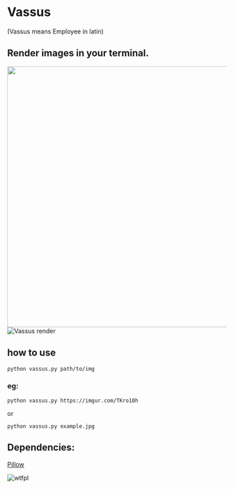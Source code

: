 # Vassus
(Vassus means Employee in latin)

## Render images in your terminal.

<img src="https://i.imgur.com/TKro10h.jpg" width="600" alt="">

<img src="https://i.imgur.com/NbriMtd.png" alt="Vassus render">

## how to use

```shell
python vassus.py path/to/img
```
### eg:
```shell
python vassus.py https://imgur.com/TKro10h
```
or
```shell
python vassus.py example.jpg
```

## Dependencies:
[Pillow](https://python-pillow.org/)


![wtfpl](http://www.wtfpl.net/wp-content/uploads/2012/12/wtfpl-badge-1.png)
